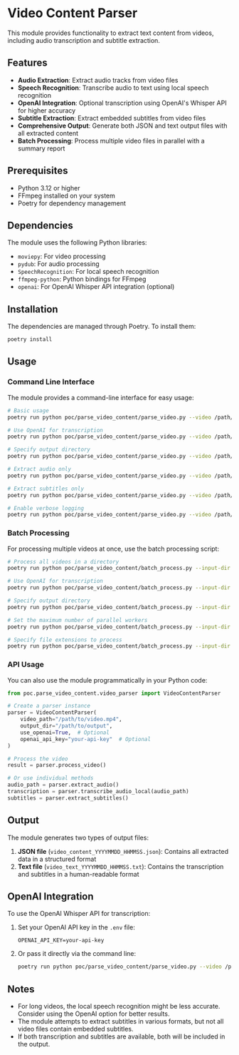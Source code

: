 # Video Content Parser

This module provides functionality to extract text content from videos, including audio transcription and subtitle extraction.

## Features

- **Audio Extraction**: Extract audio tracks from video files
- **Speech Recognition**: Transcribe audio to text using local speech recognition
- **OpenAI Integration**: Optional transcription using OpenAI's Whisper API for higher accuracy
- **Subtitle Extraction**: Extract embedded subtitles from video files
- **Comprehensive Output**: Generate both JSON and text output files with all extracted content
- **Batch Processing**: Process multiple video files in parallel with a summary report

## Prerequisites

- Python 3.12 or higher
- FFmpeg installed on your system
- Poetry for dependency management

## Dependencies

The module uses the following Python libraries:
- `moviepy`: For video processing
- `pydub`: For audio processing
- `SpeechRecognition`: For local speech recognition
- `ffmpeg-python`: Python bindings for FFmpeg
- `openai`: For OpenAI Whisper API integration (optional)

## Installation

The dependencies are managed through Poetry. To install them:

```bash
poetry install
```

## Usage

### Command Line Interface

The module provides a command-line interface for easy usage:

```bash
# Basic usage
poetry run python poc/parse_video_content/parse_video.py --video /path/to/video.mp4

# Use OpenAI for transcription
poetry run python poc/parse_video_content/parse_video.py --video /path/to/video.mp4 --use-openai

# Specify output directory
poetry run python poc/parse_video_content/parse_video.py --video /path/to/video.mp4 --output-dir /path/to/output

# Extract audio only
poetry run python poc/parse_video_content/parse_video.py --video /path/to/video.mp4 --extract-audio-only

# Extract subtitles only
poetry run python poc/parse_video_content/parse_video.py --video /path/to/video.mp4 --extract-subtitles-only

# Enable verbose logging
poetry run python poc/parse_video_content/parse_video.py --video /path/to/video.mp4 --verbose
```

### Batch Processing

For processing multiple videos at once, use the batch processing script:

```bash
# Process all videos in a directory
poetry run python poc/parse_video_content/batch_process.py --input-dir /path/to/videos

# Use OpenAI for transcription
poetry run python poc/parse_video_content/batch_process.py --input-dir /path/to/videos --use-openai

# Specify output directory
poetry run python poc/parse_video_content/batch_process.py --input-dir /path/to/videos --output-dir /path/to/output

# Set the maximum number of parallel workers
poetry run python poc/parse_video_content/batch_process.py --input-dir /path/to/videos --max-workers 8

# Specify file extensions to process
poetry run python poc/parse_video_content/batch_process.py --input-dir /path/to/videos --file-extensions mp4 mov avi
```

### API Usage

You can also use the module programmatically in your Python code:

```python
from poc.parse_video_content.video_parser import VideoContentParser

# Create a parser instance
parser = VideoContentParser(
    video_path="/path/to/video.mp4",
    output_dir="/path/to/output",
    use_openai=True,  # Optional
    openai_api_key="your-api-key"  # Optional
)

# Process the video
result = parser.process_video()

# Or use individual methods
audio_path = parser.extract_audio()
transcription = parser.transcribe_audio_local(audio_path)
subtitles = parser.extract_subtitles()
```

## Output

The module generates two types of output files:

1. **JSON file** (`video_content_YYYYMMDD_HHMMSS.json`): Contains all extracted data in a structured format
2. **Text file** (`video_text_YYYYMMDD_HHMMSS.txt`): Contains the transcription and subtitles in a human-readable format

## OpenAI Integration

To use the OpenAI Whisper API for transcription:

1. Set your OpenAI API key in the `.env` file:
   ```
   OPENAI_API_KEY=your-api-key
   ```

2. Or pass it directly via the command line:
   ```bash
   poetry run python poc/parse_video_content/parse_video.py --video /path/to/video.mp4 --use-openai --openai-api-key your-api-key
   ```

## Notes

- For long videos, the local speech recognition might be less accurate. Consider using the OpenAI option for better results.
- The module attempts to extract subtitles in various formats, but not all video files contain embedded subtitles.
- If both transcription and subtitles are available, both will be included in the output.
